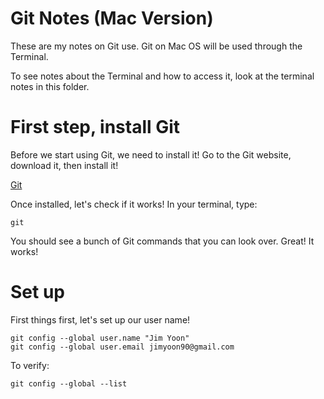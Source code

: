 # Git Notes (Mac Version)
These are my notes on Git use. Git on Mac OS will be used through the Terminal.

To see notes about the Terminal and how to access it, look at the terminal notes in this folder.

# First step, install Git
Before we start using Git, we need to install it! Go to the Git website, download it, then install it!

[Git](https://git-scm.com/)

Once installed, let's check if it works! In your terminal, type:
```
git
```
You should see a bunch of Git commands that you can look over. Great! It works!

# Set up
First things first, let's set up our user name!
```
git config --global user.name "Jim Yoon"
git config --global user.email jimyoon90@gmail.com
```
To verify:
```
git config --global --list
```
